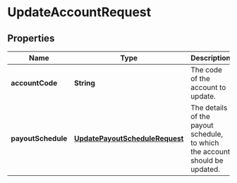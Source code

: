 

# UpdateAccountRequest


## Properties

| Name | Type | Description | Notes |
|------------ | ------------- | ------------- | -------------|
|**accountCode** | **String** | The code of the account to update. |  |
|**payoutSchedule** | [**UpdatePayoutScheduleRequest**](UpdatePayoutScheduleRequest.md) | The details of the payout schedule, to which the account should be updated. |  |



